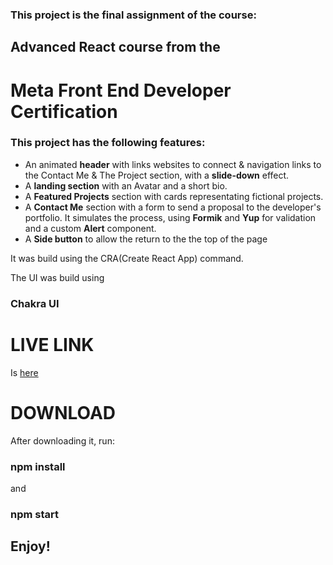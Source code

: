 <h3>This project is the final assignment of the course:</h3> 

<h2>Advanced React course from the</h2>
  
<h1>Meta Front End Developer Certification</h1>

<h3>This project has the following features:</h3>

<ul>
  <li>
    An animated <b>header</b> with links websites to connect & navigation links to the Contact Me & The Project section, with a <b>slide-down</b> effect.
  </li>
  <li>
    A <b>landing section</b> with an Avatar and a short bio.
  </li>
  <li>
    A <b>Featured Projects</b> section with cards representating fictional projects.
  </li>
  <li>
    A <b>Contact Me</b> section with a form to send a proposal to the developer's portfolio. It simulates the process, using <b>Formik</b> and <b>Yup</b> for validation and a custom <b>Alert</b> component.
  </li>
  <li>A <b>Side button</b> to allow the return to the the top of the page</li>
</ul>

It was build using the CRA(Create React App) command.

The UI was build using <h3>Chakra UI</h3>

LIVE LINK
===================
Is <a href="https://portfolio-sample-nine.vercel.app/" target="_blank">here</a>



DOWNLOAD
===========
After downloading it, run:

<h3>npm install</h3>

and

<h3>npm start</h3>

<h2>Enjoy!</h2>

